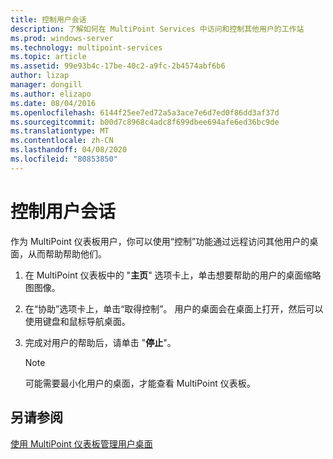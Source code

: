 ```yaml
---
title: 控制用户会话
description: 了解如何在 MultiPoint Services 中访问和控制其他用户的工作站
ms.prod: windows-server
ms.technology: multipoint-services
ms.topic: article
ms.assetid: 99e93b4c-17be-40c2-a9fc-2b4574abf6b6
author: lizap
manager: dongill
ms.author: elizapo
ms.date: 08/04/2016
ms.openlocfilehash: 6144f25ee7ed72a5a3ace7e6d7ed0f86dd3af37d
ms.sourcegitcommit: b00d7c8968c4adc8f699dbee694afe6ed36bc9de
ms.translationtype: MT
ms.contentlocale: zh-CN
ms.lasthandoff: 04/08/2020
ms.locfileid: "80853850"
---
```

# <a name="take-control-of-a-user-session"></a>控制用户会话
作为 MultiPoint 仪表板用户，你可以使用“控制”功能通过远程访问其他用户的桌面，从而帮助帮助他们。  
  
1.  在 MultiPoint 仪表板中的 "**主页**" 选项卡上，单击想要帮助的用户的桌面缩略图图像。  
  
2.  在“协助”选项卡上，单击“取得控制”。 用户的桌面会在桌面上打开，然后可以使用键盘和鼠标导航桌面。  
  
3.  完成对用户的帮助后，请单击 "**停止**"。  
  
    > [!NOTE]  
    > 可能需要最小化用户的桌面，才能查看 MultiPoint 仪表板。  
  
## <a name="see-also"></a>另请参阅  
[使用 MultiPoint 仪表板管理用户桌面](Manage-User-Desktops-Using-MultiPoint-Dashboard.md)  
  
